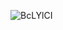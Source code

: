 
![BcLYlCI](https://github.com/xenzeIIo/xenzeIIo/assets/109770452/a4452d0c-4133-4dd1-8807-67a42a57553e)
